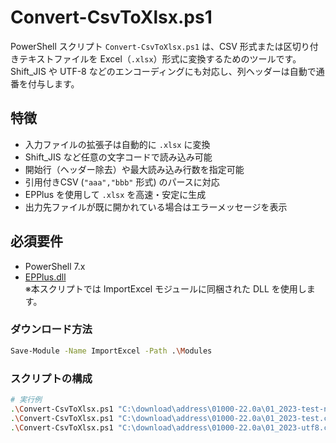 # Convert-CsvToXlsx.ps1

PowerShell スクリプト `Convert-CsvToXlsx.ps1` は、CSV 形式または区切り付きテキストファイルを Excel（`.xlsx`）形式に変換するためのツールです。  
Shift_JIS や UTF-8 などのエンコーディングにも対応し、列ヘッダーは自動で通番を付与します。


## 特徴

- 入力ファイルの拡張子は自動的に `.xlsx` に変換
- Shift_JIS など任意の文字コードで読み込み可能
- 開始行（ヘッダー除去）や最大読み込み行数を指定可能
- 引用付きCSV (`"aaa","bbb"` 形式) のパースに対応
- EPPlus を使用して `.xlsx` を高速・安定に生成
- 出力先ファイルが既に開かれている場合はエラーメッセージを表示

## 必須要件

- PowerShell 7.x
- [EPPlus.dll](https://www.nuget.org/packages/EPPlus)  
  ※本スクリプトでは ImportExcel モジュールに同梱された DLL を使用します。
### ダウンロード方法
```bash
Save-Module -Name ImportExcel -Path .\Modules
```
### スクリプトの構成

```bash
# 実行例
.\Convert-CsvToXlsx.ps1 "C:\download\address\01000-22.0a\01_2023-test-nodq.csv" -MaxRows 100000 -StartRow 1 -QuotedFields $false  -debug
.\Convert-CsvToXlsx.ps1 "C:\download\address\01000-22.0a\01_2023-test.csv" -MaxRows 0 -StartRow 1 -QuotedFields $true  -debug
.\Convert-CsvToXlsx.ps1 "C:\download\address\01000-22.0a\01_2023-utf8.csv" -MaxRows 20 -StartRow 1 -QuotedFields $true -Encoding utf-8 -debug
```

